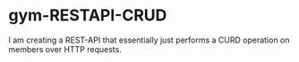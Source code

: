 # gym-RESTAPI-CRUD
I am creating a REST-API that essentially just performs a CURD operation on members over HTTP requests. 
